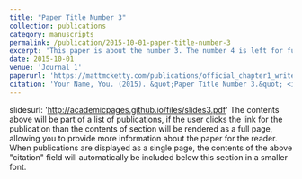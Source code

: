 ```yaml
---
title: "Paper Title Number 3"
collection: publications
category: manuscripts
permalink: /publication/2015-10-01-paper-title-number-3
excerpt: 'This paper is about the number 3. The number 4 is left for future work.'
date: 2015-10-01
venue: 'Journal 1'
paperurl: 'https://mattmcketty.com/publications/official_chapter1_writeup.pdf'
citation: 'Your Name, You. (2015). &quot;Paper Title Number 3.&quot; <i>Journal 1</i>. 1(3).'
---
```

slidesurl: 'http://academicpages.github.io/files/slides3.pdf'
The contents above will be part of a list of publications, if the user clicks the link for the publication than the contents of section will be rendered as a full page, allowing you to provide more information about the paper for the reader. When publications are displayed as a single page, the contents of the above "citation" field will automatically be included below this section in a smaller font.
